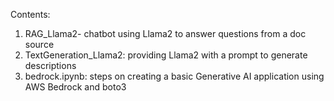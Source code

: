 Contents:
1. RAG_Llama2- chatbot using Llama2 to answer questions from a doc source
2. TextGeneration_Llama2: providing Llama2 with a prompt to generate descriptions
3. bedrock.ipynb: steps on creating a basic Generative AI application using AWS Bedrock and boto3